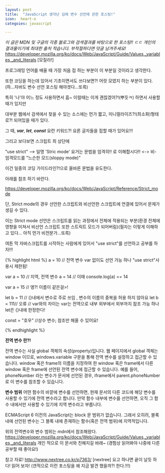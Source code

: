 ```yaml
---
layout: post
title:  "JavaScript 생각난 김에 변수 선언에 관한 포스팅!"
icon:  heart-o
categoies: javascript

---
```



 *이 글은 MDN 및 구글의 각종 블로그와 검색결과를 바탕으로 한 포스팅!! ㄷㄷ 개인의 결과물이기에 최대한 출처 적습니다. 부적절하다면 덧글 남겨주세요!*
https://developer.mozilla.org/ko/docs/Web/JavaScript/Guide/Values,_variables,_and_literals [모질라!]

  프로그래밍 언어를 배울 때 가장 처음 접 하는 부분이 이 부분일 것이라고 생각한다.

  또한 코딩을 하는데 있어서 기초이면서도 쓰다보면?! 어랏 모였지 하는 부분이 있다.(하...자바도 변수 선언 포스팅 해야겟다...또륵)  

  특히 '나'야 어느 정도 사용하면서 흠~ 이럴때는 이게 괜찮겠어?!(뿌듯ㅋ) 하면서 사용할 때가 있지만

  대부분 웹에서 검색에서 찾을 수 있는 소스에는 먼가 짧고, 미니멀라이즈?!(최소화)형태로?! 되어있을 때가 있다.

  그 때, ***var***, ***let***, ***const*** 요런   키워드?! 요론 글자들을 접할 때가 있어요!!!


  그리고 보다보면 스크립트 최 상단에

  "use strict" --> 일명 'Stric mode' 요거는 문법을 엄격히!! 로 이해합시다!! <-> 비-엄격모드를 "느슨한 모드(sloppy mode)"

이건 일종의 코딩 가이드라인?!으로 올바른 문법을 유도한다.

아래를 참조 하기 바란다.

https://developer.mozilla.org/ko/docs/Web/JavaScript/Reference/Strict_mode


단, Strict mode의 경우 선언한 스크립트와 비선언한 스크립트에 연결에 있어서 문제가 생길 수 있다.

이는 Strict mode 선언은 스크립트를 읽는 과정에서 전체에 적용되는 부분(환경 전체에 영향을 미쳐서 비선언 스크립트 또한 스트릭트 모드가 되어버림)(필자는 이렇게 이해하고 있다... 아직 먼가 비전문가...또륵)


여튼 막 자바스크립트를 시작하는 사람에게 있어서 "use strict"를 선언하고 공부를 하자!!!


{% highlight html %}
a = 10  // 전역 변수  var 없이도 선언 가능 하나 "use strict"사용시 제한됨!

var a = 10 // 지역, 전역 변수
a = 14 // 이때 console.log(a) == 14

var a = 15 // 엥?! 이름이 같은걸>!

let b = 11 // {}내에서 변수로 주로 쓰임 , 변수의 이름의 중복을 허용 하지 않아요
let b = 111// 오류
// var와의 차이는 var는 전역으로 내부 외부에서 외부까지 참조 가능 하나 let은 {}내에 한정한다!


const = "호우" //상수 변수; 참조만 해올 수 있어요!

{% endhighlight %}


**전역 변수 란?!**

전역 변수는 사실 global 객체의 속성(property)입니다. 웹 페이지에서 global 객체는 window 이므로, windows.variable 구문을 통해 전역 변수를 설정하고 접근할 수 있습니다.
window 혹은 frame의 이름을 지정하여 한 window 혹은 frame에서 다른 window 혹은 frame에 선언된 전역 변수에 접근할 수 있습니다. 예를 들어, phoneNumber 라는 변수가 문서에 선언된 경우, iframe에서 parent.phoneNumber로 이 변수를 참조할 수 있습니다.

**변수 범위**
어떤 함수의 바깥에 변수를 선언하면, 현재 문서의 다른 코드에 해당 변수를 사용할 수 있기에 전역 변수라고 합니다. 만약 함수 내부에 변수를 선언하면, 오직 그 함수 내에서만 사용할 수 있기에 지역 변수라고 부릅니다.

ECMAScript 6 이전의 JavaScript는 block 문 범위가 없습니다. 그래서 오히려, 블록 내에 선언된 변수는 그 블록 내에 존재하는 함수(혹은 전역 범위)에 지역적입니다.

위의 전역변수와 변수 범위는 mdn에서 참조해왔다.
https://developer.mozilla.org/ko/docs/Web/JavaScript/Guide/Values,_variables,_and_literals
개인 적으로 이 문서와 친해지길 바래~ (경험상 읽어봐야 나중에 다른 공부할 때 좋아요!)

참고 자료!
http://www.nextree.co.kr/p7363/ [nextree]
요고 하나면 끝이 날듯 하다! 읽어 보자!
(갠적으로 이런 포스팅을 왜 지금 발견 했을까?! 한다.!!!)
